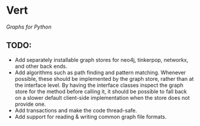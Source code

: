 # Vert
*Graphs for Python*
 
## TODO:

* Add separately installable graph stores for neo4j, tinkerpop, networkx, and 
  other back ends.
* Add algorithms such as path finding and pattern matching. Whenever possible,
  these should be implemented by the graph store, rather than at the interface 
  level. By having the interface classes inspect the graph store for the method
  before calling it, it should be possible to fall back on a slower default 
  client-side implementation when the store does not provide one.
* Add transactions and make the code thread-safe.
* Add support for reading & writing common graph file formats.
